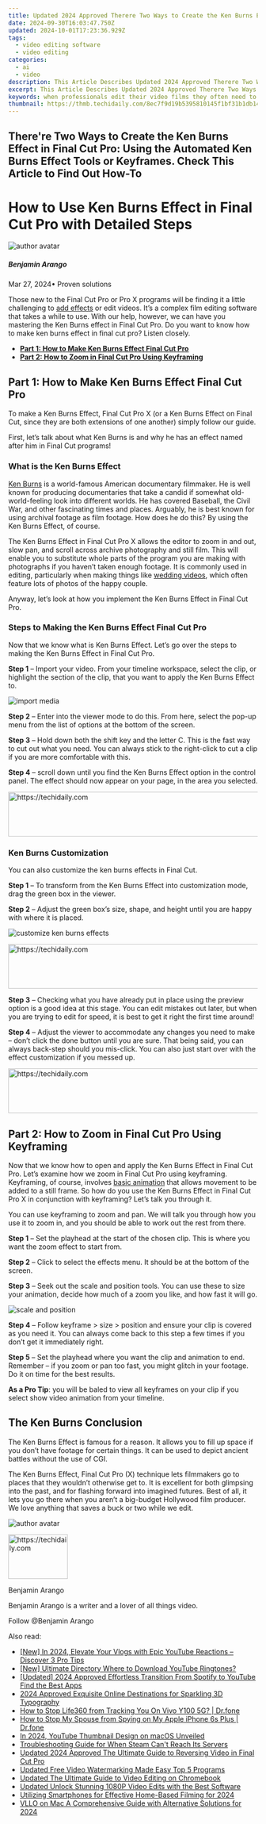 ```yaml
---
title: Updated 2024 Approved Therere Two Ways to Create the Ken Burns Effect in Final Cut Pro Using the Automated Ken Burns Effect Tools or Keyframes. Check This Article to Find Out How-To
date: 2024-09-30T16:03:47.750Z
updated: 2024-10-01T17:23:36.929Z
tags: 
  - video editing software
  - video editing
categories: 
  - ai
  - video
description: This Article Describes Updated 2024 Approved Therere Two Ways to Create the Ken Burns Effect in Final Cut Pro Using the Automated Ken Burns Effect Tools or Keyframes. Check This Article to Find Out How-To
excerpt: This Article Describes Updated 2024 Approved Therere Two Ways to Create the Ken Burns Effect in Final Cut Pro Using the Automated Ken Burns Effect Tools or Keyframes. Check This Article to Find Out How-To
keywords: when professionals edit their video films they often need to switch directly between different recorded scenes to create customized outcome at the end,this tutorial will show you how to apply effects like the fade in fade out and crossfade to your audio clips using the final cut pro,this article lists 10 cool plugins for final cut pro they range in price but each creates effects you just cant get any other way,this article shows the detail steps to create a chromakey ie greenscreen effect in final cut pro x,a picture in picture effect is a very popular effect in that it allows us to see two images at once this tutorial shows you how to create this in fcp,in this article i will share top 40 keyboard shortcuts for final cut pro and ive categorized them to make these easier to find,do you have any idea about how to export xml files in the final cut pro x environment step into this article to obtain insights on this topic
thumbnail: https://thmb.techidaily.com/8ec7f9d19b5395810145f1bf31b1db142a6ba9be6ed8b5f1e4a621d2eef1f390.jpg
---
```


## There're Two Ways to Create the Ken Burns Effect in Final Cut Pro: Using the Automated Ken Burns Effect Tools or Keyframes. Check This Article to Find Out How-To

# How to Use Ken Burns Effect in Final Cut Pro with Detailed Steps

![author avatar](https://images.wondershare.com/filmora/article-images/benjamin-arango-author.jpg)

##### Benjamin Arango

 Mar 27, 2024• Proven solutions

Those new to the Final Cut Pro or Pro X programs will be finding it a little challenging to [add effects](https://tools.techidaily.com/wondershare/filmora/download/) or edit videos. It’s a complex film editing software that takes a while to use. With our help, however, we can have you mastering the Ken Burns effect in Final Cut Pro. Do you want to know how to make ken burns effect in final cut pro? Listen closely.

* [**Part 1: How to Make Ken Burns Effect Final Cut Pro**](#Make-Ken-Burns-Effect)
* [**Part 2: How to Zoom in Final Cut Pro Using Keyframing**](#Zoom-in-Final-Cut-Pro-Keyframing)

## Part 1: How to Make Ken Burns Effect Final Cut Pro

To make a Ken Burns Effect, Final Cut Pro X (or a Ken Burns Effect on Final Cut, since they are both extensions of one another) simply follow our guide.

First, let’s talk about what Ken Burns is and why he has an effect named after him in Final Cut programs!

### What is the Ken Burns Effect

[Ken Burns](https://en.wikipedia.org/wiki/Ken%5FBurns%5Feffect) is a world-famous American documentary filmmaker. He is well known for producing documentaries that take a candid if somewhat old-world-feeling look into different worlds. He has covered Baseball, the Civil War, and other fascinating times and places. Arguably, he is best known for using archival footage as film footage. How does he do this? By using the Ken Burns Effect, of course.

The Ken Burns Effect in Final Cut Pro X allows the editor to zoom in and out, slow pan, and scroll across archive photography and still film. This will enable you to substitute whole parts of the program you are making with photographs if you haven’t taken enough footage. It is commonly used in editing, particularly when making things like [wedding videos](https://tools.techidaily.com/wondershare/filmora/download/), which often feature lots of photos of the happy couple.

Anyway, let’s look at how you implement the Ken Burns Effect in Final Cut Pro.

### Steps to Making the Ken Burns Effect Final Cut Pro

Now that we know what is Ken Burns Effect. Let’s go over the steps to making the Ken Burns Effect in Final Cut Pro.

**Step 1** – Import your video. From your timeline workspace, select the clip, or highlight the section of the clip, that you want to apply the Ken Burns Effect to.

![import media](https://images.wondershare.com/filmora/filmorapro/import-media-final-cut-pro.JPG)

**Step 2** – Enter into the viewer mode to do this. From here, select the pop-up menu from the list of options at the bottom of the screen.

**Step 3** – Hold down both the shift key and the letter C. This is the fast way to cut out what you need. You can always stick to the right-click to cut a clip if you are more comfortable with this.

**Step 4** – scroll down until you find the Ken Burns Effect option in the control panel. The effect should now appear on your page, in the area you selected.

<!-- affiliate ads begin -->
<a href="https://aligracehair.sjv.io/c/5597632/1934188/19272" target="_top" id="1934188">
  <img src="//a.impactradius-go.com/display-ad/19272-1934188" border="0" alt="https://techidaily.com" width="728" height="90"/>
</a>
<img height="0" width="0" src="https://aligracehair.sjv.io/i/5597632/1934188/19272" style="position:absolute;visibility:hidden;" border="0" />
<!-- affiliate ads end -->

### Ken Burns Customization

You can also customize the ken burns effects in Final Cut.

**Step 1** – To transform from the Ken Burns Effect into customization mode, drag the green box in the viewer.

**Step 2** – Adjust the green box’s size, shape, and height until you are happy with where it is placed.

![customize ken burns effects](https://images.wondershare.com/filmora/filmorapro/customize-ken-burns-effects-box.JPG)

<!-- affiliate ads begin -->
<a href="https://appsumo.8odi.net/c/5597632/2094415/7443" target="_top" id="2094415">
  <img src="//a.impactradius-go.com/display-ad/7443-2094415" border="0" alt="https://techidaily.com" width="728" height="90"/>
</a>
<img height="0" width="0" src="https://appsumo.8odi.net/i/5597632/2094415/7443" style="position:absolute;visibility:hidden;" border="0" />
<!-- affiliate ads end -->

**Step 3** – Checking what you have already put in place using the preview option is a good idea at this stage. You can edit mistakes out later, but when you are trying to edit for speed, it is best to get it right the first time around!

**Step 4** – Adjust the viewer to accommodate any changes you need to make – don’t click the done button until you are sure. That being said, you can always back-step should you mis-click. You can also just start over with the effect customization if you messed up.

<!-- affiliate ads begin -->
<a href="https://aligracehair.sjv.io/c/5597632/1902324/19272" target="_top" id="1902324">
  <img src="//a.impactradius-go.com/display-ad/19272-1902324" border="0" alt="https://techidaily.com" width="728" height="90"/>
</a>
<img height="0" width="0" src="https://aligracehair.sjv.io/i/5597632/1902324/19272" style="position:absolute;visibility:hidden;" border="0" />
<!-- affiliate ads end -->

## Part 2: How to Zoom in Final Cut Pro Using Keyframing

Now that we know how to open and apply the Ken Burns Effect in Final Cut Pro. Let’s examine how we zoom in Final Cut Pro using keyframing. Keyframing, of course, involves [basic animation](https://tools.techidaily.com/wondershare/filmora/download/) that allows movement to be added to a still frame. So how do you use the Ken Burns Effect in Final Cut Pro X in conjunction with keyframing? Let’s talk you through it.

You can use keyframing to zoom and pan. We will talk you through how you use it to zoom in, and you should be able to work out the rest from there.

**Step 1** – Set the playhead at the start of the chosen clip. This is where you want the zoom effect to start from.

**Step 2** – Click to select the effects menu. It should be at the bottom of the screen.

**Step 3** – Seek out the scale and position tools. You can use these to size your animation, decide how much of a zoom you like, and how fast it will go.

![scale and position](https://images.wondershare.com/filmora/filmorapro/scale-and-position-final-cut.jpg)

**Step 4** – Follow keyframe > size > position and ensure your clip is covered as you need it. You can always come back to this step a few times if you don’t get it immediately right.

**Step 5** – Set the playhead where you want the clip and animation to end. Remember – if you zoom or pan too fast, you might glitch in your footage. Do it on time for the best results.

**As a Pro Tip**: you will be baled to view all keyframes on your clip if you select show video animation from your timeline.

## The Ken Burns Conclusion

The Ken Burns Effect is famous for a reason. It allows you to fill up space if you don’t have footage for certain things. It can be used to depict ancient battles without the use of CGI.

The Ken Burns Effect, Final Cut Pro (X) technique lets filmmakers go to places that they wouldn’t otherwise get to. It is excellent for both glimpsing into the past, and for flashing forward into imagined futures. Best of all, it lets you go there when you aren’t a big-budget Hollywood film producer. We love anything that saves a buck or two while we edit.

![author avatar](https://images.wondershare.com/filmora/article-images/benjamin-arango-author.jpg)

<!-- affiliate ads begin -->
<a href="https://bluettifr.pxf.io/c/5597632/2145079/17095" target="_top" id="2145079">
  <img src="//a.impactradius-go.com/display-ad/17095-2145079" border="0" alt="https://techidaily.com" width="120" height="90"/>
</a>
<img height="0" width="0" src="https://bluettifr.pxf.io/i/5597632/2145079/17095" style="position:absolute;visibility:hidden;" border="0" />
<!-- affiliate ads end -->

Benjamin Arango

Benjamin Arango is a writer and a lover of all things video.

Follow @Benjamin Arango

<ins class="adsbygoogle"
      style="display:block"
      data-ad-client="ca-pub-7571918770474297"
      data-ad-slot="8358498916"
      data-ad-format="auto"
      data-full-width-responsive="true"></ins>

<span class="atpl-alsoreadstyle">Also read:</span>
<div><ul>
<li><a href="https://facebook-video-footage.techidaily.com/new-in-2024-elevate-your-vlogs-with-epic-youtube-reactions-discover-3-pro-tips/"><u>[New] In 2024, Elevate Your Vlogs with Epic YouTube Reactions – Discover 3 Pro Tips</u></a></li>
<li><a href="https://some-skills.techidaily.com/new-ultimate-directory-where-to-download-youtube-ringtones/"><u>[New] Ultimate Directory Where to Download YouTube Ringtones?</u></a></li>
<li><a href="https://facebook-video-footage.techidaily.com/updated-2024-approved-effortless-transition-from-spotify-to-youtube-find-the-best-apps/"><u>[Updated] 2024 Approved Effortless Transition From Spotify to YouTube Find the Best Apps</u></a></li>
<li><a href="https://some-knowledge.techidaily.com/2024-approved-exquisite-online-destinations-for-sparkling-3d-typography/"><u>2024 Approved Exquisite Online Destinations for Sparkling 3D Typography</u></a></li>
<li><a href="https://change-location.techidaily.com/how-to-stop-life360-from-tracking-you-on-vivo-y100-5g-drfone-by-drfone-virtual-android/"><u>How to Stop Life360 from Tracking You On Vivo Y100 5G? | Dr.fone</u></a></li>
<li><a href="https://change-location.techidaily.com/how-to-stop-my-spouse-from-spying-on-my-apple-iphone-6s-plus-drfone-by-drfone-virtual-ios/"><u>How to Stop My Spouse from Spying on My Apple iPhone 6s Plus | Dr.fone</u></a></li>
<li><a href="https://youtube-docs.techidaily.com/24-youtube-thumbnail-design-on-macos-unveiled/"><u>In 2024, YouTube Thumbnail Design on macOS Unveiled</u></a></li>
<li><a href="https://win-able.techidaily.com/troubleshooting-guide-for-when-steam-cant-reach-its-servers/"><u>Troubleshooting Guide for When Steam Can't Reach Its Servers</u></a></li>
<li><a href="https://smart-video-creator.techidaily.com/updated-2024-approved-the-ultimate-guide-to-reversing-video-in-final-cut-pro/"><u>Updated 2024 Approved The Ultimate Guide to Reversing Video in Final Cut Pro</u></a></li>
<li><a href="https://smart-video-creator.techidaily.com/updated-free-video-watermarking-made-easy-top-5-programs/"><u>Updated Free Video Watermarking Made Easy Top 5 Programs</u></a></li>
<li><a href="https://smart-video-creator.techidaily.com/updated-the-ultimate-guide-to-video-editing-on-chromebook/"><u>Updated The Ultimate Guide to Video Editing on Chromebook</u></a></li>
<li><a href="https://smart-video-creator.techidaily.com/updated-unlock-stunning-1080p-video-edits-with-the-best-software/"><u>Updated Unlock Stunning 1080P Video Edits with the Best Software</u></a></li>
<li><a href="https://remote-screen-capture.techidaily.com/utilizing-smartphones-for-effective-home-based-filming-for-2024/"><u>Utilizing Smartphones for Effective Home-Based Filming for 2024</u></a></li>
<li><a href="https://smart-video-creator.techidaily.com/vllo-on-mac-a-comprehensive-guide-with-alternative-solutions-for-2024/"><u>VLLO on Mac A Comprehensive Guide with Alternative Solutions for 2024</u></a></li>
</ul></div>

